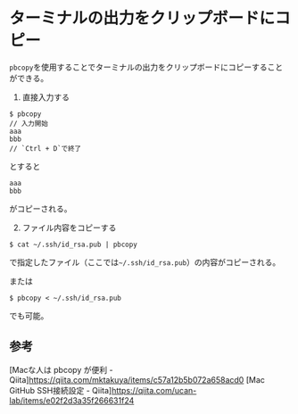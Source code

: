 # ターミナルの出力をクリップボードにコピー

`pbcopy`を使用することでターミナルの出力をクリップボードにコピーすることができる。

1. 直接入力する
```terminal
$ pbcopy
// 入力開始
aaa
bbb
// `Ctrl + D`で終了
```
とすると
```
aaa
bbb
```
がコピーされる。

2. ファイル内容をコピーする
```terminal
$ cat ~/.ssh/id_rsa.pub | pbcopy
```
で指定したファイル（ここでは`~/.ssh/id_rsa.pub`）の内容がコピーされる。

または
```terminal
$ pbcopy < ~/.ssh/id_rsa.pub
```
でも可能。

## 参考
[Macな人は pbcopy が便利 - Qiita]https://qiita.com/mktakuya/items/c57a12b5b072a658acd0
[Mac GitHub SSH接続設定 - Qiita]https://qiita.com/ucan-lab/items/e02f2d3a35f266631f24